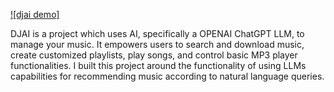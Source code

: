 [![djai demo]](demo.gif)

DJAI is a project which uses AI, specifically a OPENAI ChatGPT LLM, to manage your music. It empowers users to search and download music, create customized playlists, play songs, and control basic MP3 player functionalities. 
I built this project around the functionality of using LLMs capabilities for recommending music according to natural language queries.

